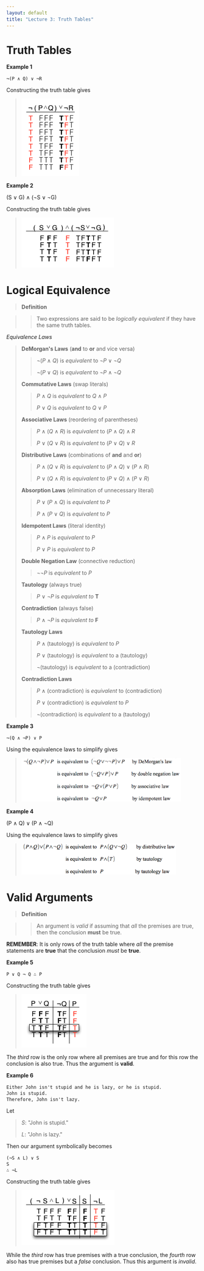 ```yaml
---
layout: default
title: "Lecture 3: Truth Tables"
---
```


Truth Tables
============

**Example 1**

    ¬(P ∧ Q) ∨ ¬R

Constructing the truth table gives

> ![image](images/lecture03/example1.png)

**Example 2**

(S ∨ G) ∧ (¬S ∨ ¬G)

Constructing the truth table gives

> ![image](images/lecture03/example2.png)

Logical Equivalence
===================

> **Definition**

> > Two expressions are said to be *logically equivalent* if they have the
> same truth tables.

*Equivalence Laws*

> **DeMorgan\'s Laws** (**and** to **or** and vice versa)
>
> > ¬(*P* ∧ *Q*) is *equivalent* to ¬*P* ∨ ¬*Q*
> >
> > ¬(*P* ∨ *Q*) is *equivalent* to ¬*P* ∧ ¬*Q*
>
> **Commutative Laws** (swap literals)
>
> > *P* ∧ *Q* is *equivalent* to *Q* ∧ *P*
> >
> > *P* ∨ *Q* is *equivalent* to *Q* ∨ *P*
>
> **Associative Laws** (reordering of parentheses)
>
> > *P* ∧ (*Q* ∧ *R*) is *equivalent* to (*P* ∧ *Q*) ∧ *R*
> >
> > *P* ∨ (*Q* ∨ *R*) is *equivalent* to (*P* ∨ *Q*) ∨ *R*
>
> **Distributive Laws** (combinations of **and** and **or**)
>
> > *P* ∧ (*Q* ∨ *R*) is *equivalent* to (*P* ∧ *Q*) ∨ (*P* ∧ *R*)
> >
> > *P* ∨ (*Q* ∧ *R*) is *equivalent* to (*P* ∨ *Q*) ∧ (*P* ∨ *R*)
>
> **Absorption Laws** (elimination of unnecessary literal)
>
> > *P* ∨ (*P* ∧ *Q*) is *equivalent* to *P*
> >
> > *P* ∧ (*P* ∨ *Q*) is *equivalent* to *P*
>
> **Idempotent Laws** (literal identity)
>
> > *P* ∧ *P* is *equivalent* to *P*
> >
> > *P* ∨ *P* is *equivalent* to *P*
>
> **Double Negation Law** (connective reduction)
>
> > ¬¬*P* is *equivalent* to *P*
>
> **Tautology** (always true)
>
> > *P* ∨ ¬*P* is *equivalent to* **T**
>
> **Contradiction** (always false)
>
> > *P* ∧ ¬*P* is *equivalent to* **F**
>
> **Tautology Laws**
>
> > *P* ∧ (tautology) is *equivalent* to *P*
> >
> > *P* ∨ (tautology) is *equivalent* to a (tautology)
> >
> > ¬(tautology) is *equivalent* to a (contradiction)
>
> **Contradiction Laws**
>
> > *P* ∧ (contradiction) is *equivalent* to (contradiction)
> >
> > *P* ∨ (contradiction) is *equivalent* to *P*
> >
> > ¬(contradiction) is *equivalent* to a (tautology)

**Example 3**

    ¬(Q ∧ ¬P) ∨ P

Using the equivalence laws to simplify gives

> ![image](images/lecture03/example3.png)

**Example 4**

(P ∧ Q) ∨ (P ∧ ¬Q)

Using the equivalence laws to simplify gives

> ![image](images/lecture03/example4.png)

Valid Arguments
===============

> **Definition**

> > An argument is *valid* if assuming that *all* the premises are true, then the conclusion **must** be true.

**REMEMBER**: It is only rows of the truth table where *all* the premise
statements are **true** that the conclusion *must* be **true**.

**Example 5**

    P ∨ Q ¬ Q ∴ P

Constructing the truth table gives

> ![image](images/lecture03/example5.png)

The *third* row is the only row where all premises are true and for this
row the conclusion is also true. Thus the argument is **valid**.

**Example 6**

    Either John isn't stupid and he is lazy, or he is stupid.
    John is stupid.
    Therefore, John isn't lazy.

Let

> *S*: "John is stupid."
>
> *L*: "John is lazy."

Then our argument symbolically becomes

    (¬S ∧ L) ∨ S 
    S 
    ∴ ¬L

Constructing the truth table gives

> ![image](images/lecture03/example6.png)

While the *third* row has true premises with a true conclusion, the
*fourth* row also has true premises but a *false* conclusion. Thus this
argument is *invalid*.
